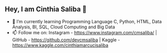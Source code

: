 ## Hey, I am Cinthia Saliba 👋

- 🌱 I’m currently learning Programming Language C, Python, HTML, Data Analysis, BI, SQL, Cloud Computing and Big Data
- 📫 Follow me on: Instagram - https://www.instagram.com/cmsaliba/ | GitHub - https://github.com/devcmsaliba | Kaggle - https://www.kaggle.com/cinthiamarcucisaliba
